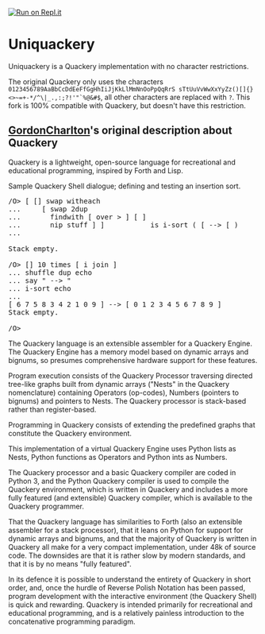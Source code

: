 [![Run on Repl.it](https://repl.it/badge/github/@Alfika07/Uniquackery)](https://repl.it/github/Alfika07/Uniquackery)

# Uniquackery

Uniquackery is a Quackery implementation with no character restrictions.

The original Quackery only uses the characters ```0123456789AaBbCcDdEeFfGgHhIiJjKkLlMmNnOoPpQqRrS sTtUuVvWwXxYyZz()[]{}<>~=+-*/^\|_.,:;?!'"`%@&#$```, all other characters are replaced with `?`. This fork is 100% compatible with Quackery, but doesn't have this restriction.

## [GordonCharlton](https://github.com/GordonCharlton)'s original description about Quackery
Quackery is a lightweight, open-source language for recreational and 
educational programming, inspired by Forth and Lisp.

Sample Quackery Shell dialogue; defining and testing an insertion sort.

<pre>/O> [ [] swap witheach
...     [ swap 2dup 
...       findwith [ over > ] [ ] 
...       nip stuff ] ]           is i-sort ( [ --> [ )
... 

Stack empty.

/O> [] 10 times [ i join ]
... shuffle dup echo 
... say " --> "
... i-sort echo
... 
[ 6 7 5 8 3 4 2 1 0 9 ] --> [ 0 1 2 3 4 5 6 7 8 9 ]
Stack empty.

/O> 
</pre>

The Quackery language is an extensible assembler for a Quackery
Engine. The Quackery Engine has a memory model based on dynamic arrays
and bignums, so presumes comprehensive hardware support for these
features.

Program execution consists of the Quackery Processor traversing
directed tree-like graphs built from dynamic arrays ("Nests" in the
Quackery nomenclature) containing Operators (op-codes), Numbers
(pointers to bignums) and pointers to Nests. The Quackery processor is
stack-based rather than register-based.

Programming in Quackery consists of extending the predefined graphs
that constitute the Quackery environment.

This implementation of a virtual Quackery Engine uses Python lists as
Nests, Python functions as Operators and Python ints as Numbers.

The Quackery processor and a basic Quackery compiler are coded in
Python 3, and the Python Quackery compiler is used to compile the
Quackery environment, which is written in Quackery and includes a more
fully featured (and extensible) Quackery compiler, which is available
to the Quackery programmer.

That the Quackery language has similarities to Forth (also an
extensible assembler for a stack processor), that it leans on Python
for support for dynamic arrays and bignums, and that the majority of
Quackery is written in Quackery all make for a very compact
implementation, under 48k of source code. The downsides are that it is
rather slow by modern standards, and that it is by no means "fully
featured".

In its defence it is possible to understand the entirety of Quackery
in short order, and, once the hurdle of Reverse Polish Notation has
been passed, program development with the interactive environment (the
Quackery Shell) is quick and rewarding. Quackery is intended primarily
for recreational and educational programming, and is a relatively
painless introduction to the concatenative programming paradigm.
